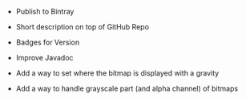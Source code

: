 - Publish to Bintray
- Short description on top of GitHub Repo
- Badges for Version
- Improve Javadoc

- Add a way to set where the bitmap is displayed with a gravity
- Add a way to handle grayscale part (and alpha channel) of bitmaps
